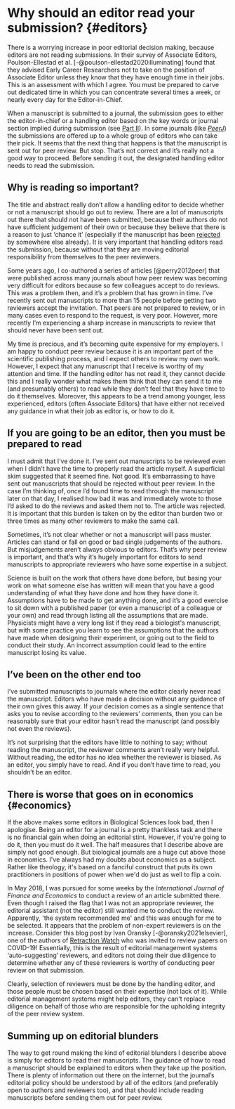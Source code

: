 # Why should an editor read your submission? {#editors}

There is a worrying increase in poor editorial decision making, because editors are not reading submissions. In their survey of Associate Editors, Poulson-Ellestad et al. [-@poulson-ellestad2020illuminating] found that they advised Early Career Researchers not to take on the position of Associate Editor unless they know that they have enough time in  their jobs. This is an assessment with which I agree. You must be prepared to carve out dedicated time in which you can concentrate several times a week, or nearly every day for the Editor-in-Chief.

When a manuscript is submitted to a journal, the submission goes to either the editor-in-chief or a handling editor based on the key words or journal section implied during submission (see [Part II](#submit)). In some journals (like [*PeerJ*](www.peerj.com)) the submissions are offered up to a whole group of editors who can take their pick. It seems that the next thing that happens is that the manuscript is sent out for peer review. But stop. That’s not correct and it’s really not a good way to proceed. Before sending it out, the designated handling editor needs to read the submission.

## Why is reading so important?
The title and abstract really don’t allow a handling editor to decide whether or not a manuscript should go out to review. There are a lot of manuscripts out there that should not have been submitted, because their authors do not have sufficient judgement of their own or because they believe that there is a reason to just ‘chance it’ (especially if the manuscript has been [rejected](#reject) by somewhere else already). It is very important that handling editors read the submission, because without that they are moving editorial responsibility from themselves to the peer reviewers.

Some years ago, I co-authored a series of articles [@perry2012peer] that were published across many journals about how peer review was becoming very difficult for editors because so few colleagues accept to do reviews. This was a problem then, and it’s a problem that has grown in time. I’ve recently sent out manuscripts to more than 15 people before getting two reviewers accept the invitation. That peers are not prepared to review, or in many cases even to respond to the request, is very poor. However, more recently I’m experiencing a sharp increase in manuscripts to review that should never have been sent out.

My time is precious, and it’s becoming quite expensive for my employers. I am happy to conduct peer review because it is an important part of the scientific publishing process, and I expect others to review my own work. However, I expect that any manuscript that I receive is worthy of my attention and time. If the handling editor has not read it, they cannot decide this and I really wonder what makes them think that they can send it to me (and presumably others) to read while they don’t feel that they have time to do it themselves. Moreover, this appears to be a trend among younger, less experienced, editors (often Associate Editors) that have either not received any guidance in what their job as editor is, or how to do it.

## If you are going to be an editor, then you must be prepared to read
I must admit that I’ve done it. I’ve sent out manuscripts to be reviewed even when I didn’t have the time to properly read the article myself. A superficial skim suggested that it seemed fine. Not good. It’s embarrassing to have sent out manuscripts that should be rejected without peer review. In the case I’m thinking of, once I’d found time to read through the manuscript later on that day, I realised how bad it was and immediately wrote to those I’d asked to do the reviews and asked them not to. The article was rejected. It is important that this burden is taken on by the editor than burden two or three times as many other reviewers to make the same call.

Sometimes, it’s not clear whether or not a manuscript will pass muster. Articles can stand or fall on good or bad single judgements of the authors. But misjudgements aren’t always obvious to editors. That’s why peer review is important, and that’s why it’s hugely important for editors to send manuscripts to appropriate reviewers who have some expertise in a subject. 

Science is built on the work that others have done before, but basing your work on what someone else has written will mean that you have a good understanding of what they have done and how they have done it. Assumptions have to be made to get anything done, and it’s a good exercise to sit down with a published paper (or even a manuscript of a colleague or your own) and read through listing all the assumptions that are made. Physicists might have a very long list if they read a biologist's manuscript, but with some practice you learn to see the assumptions that the authors have made when designing their experiment, or going out to the field to conduct their study. An incorrect assumption could lead to the entire manuscript losing its value.

## I’ve been on the other end too
I’ve submitted manuscripts to journals where the editor clearly never read the manuscript. Editors who have made a decision without any guidance of their own gives this away. If your decision comes as a single sentence that asks you to revise according to the reviewers’ comments, then you can be reasonably sure that your editor hasn’t read the manuscript (and possibly not even the reviews).

It’s not surprising that the editors have little to nothing to say; without reading the manuscript, the reviewer comments aren’t really very helpful. Without reading, the editor has no idea whether the reviewer is biased. As an editor, you simply have to read. And if you don’t have time to read, you shouldn’t be an editor.

## There is worse that goes on in economics {#economics}
If the above makes some editors in Biological Sciences look bad, then I apologise. Being an editor for a journal is a pretty thankless task and there is no financial gain when doing an editorial stint. However, if you're going to do it, then you must do it well. The half measures that I describe above are simply not good enough. But biological journals are a huge cut above those in economics. I've always had my doubts about economics as a subject. Rather like theology, it's based on a fanciful construct that puts its own practitioners in positions of power when we'd do just as well to flip a coin. 

In May 2018, I was pursued for some weeks by the _International Journal of Finance and Economics_ to conduct a review of an article submitted there. Even though I raised the flag that I was not an appropriate reviewer, the editorial assistant (not the editor) still wanted me to conduct the review. Apparently, 'the system recommended me' and this was enough for me to be selected. It appears that the problem of non-expert reviewers is on the increase. Consider this blog post by Ivan Oransky [-@oransky2021elsevier], one of the authors of [Retraction Watch](https://retractionwatch.com/) who was invited to review papers on COVID-19! Essentially, this is the result of editorial management systems ‘auto-suggesting’ reviewers, and editors not doing their due diligence to determine whether any of these reviewers is worthy of conducting peer review on that submission.

Clearly, selection of reviewers must be done by the handling editor, and those people must be chosen based on their expertise (not lack of it). While editorial management systems might help editors, they can't replace diligence on behalf of those who are responsible for the upholding integrity of the peer review system.

## Summing up on editorial blunders
The way to get round making the kind of editorial blunders I describe above is simply for editors to read their manuscripts. The guidance of how to read a manuscript should be explained to editors when they take up the position. There is plenty of information out there on the internet, but the journal’s editorial policy should be understood by all of the editors (and preferably open to authors and reviewers too), and that should include reading manuscripts before sending them out for peer review.
